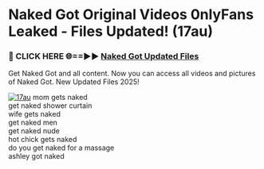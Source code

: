 # Naked Got Original Videos 0nlyFans Leaked - Files Updated! (17au)

<h3>🔴 CLICK HERE 🌐==►► <a href="https://tinyurl.com/up5wt9bj" rel="nofollow">Naked Got Updated Files</a></h3>

Get Naked Got and all content. Now you can access all videos and pictures of Naked Got. New Updated Files 2025!

[![17au](https://i.imgur.com/ABiUzMV.gif)](https://tinyurl.com/up5wt9bj)
mom gets naked<br>
get naked shower curtain<br>
wife gets naked<br>
get naked men<br>
get naked nude<br>
hot chick gets naked<br>
do you get naked for a massage<br>
ashley got naked